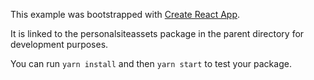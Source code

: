 This example was bootstrapped with [Create React App](https://github.com/facebook/create-react-app).

It is linked to the personalsiteassets package in the parent directory for development purposes.

You can run `yarn install` and then `yarn start` to test your package.
